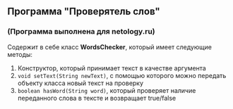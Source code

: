 ## Программа "Проверятель слов" ##
### (Программа выполнена для netology.ru) ###

Содержит в себе класс **WordsChecker**, который имеет следующие методы:

1. Конструктор, который принимает текст в качестве аргумента
2. ```void setText(String newText)```, с помощью которого можно передать объекту класса новый текст на проверку
3. ```boolean hasWord(String word)```, который проверяет наличие переданного слова в тексте и возвращает true/false

